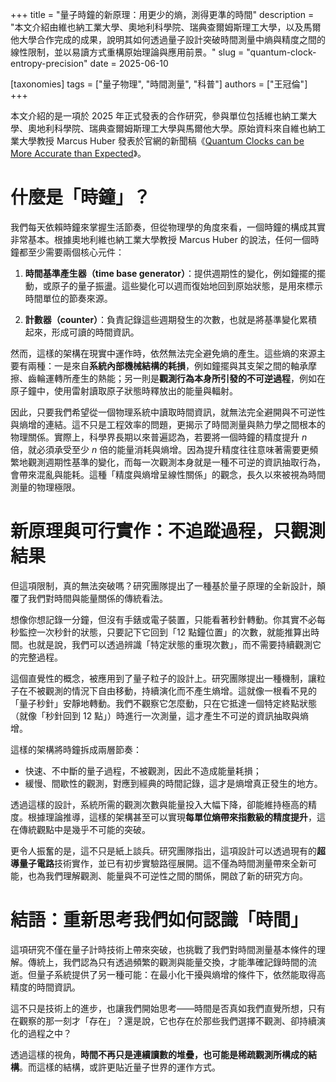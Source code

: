 +++
title = "量子時鐘的新原理：用更少的熵，測得更準的時間"
description = "本文介紹由維也納工業大學、奧地利科學院、瑞典查爾姆斯理工大學，以及馬爾他大學合作完成的成果，說明其如何透過量子設計突破時間測量中熵與精度之間的線性限制，並以易讀方式重構原始理論與應用前景。"
slug = "quantum-clock-entropy-precision"
date = 2025-06-10

[taxonomies]
tags = ["量子物理", "時間測量", "科普"]
authors = ["王冠倫"]
+++

本文介紹的是一項於 2025 年正式發表的合作研究，參與單位包括維也納工業大學、奧地利科學院、瑞典查爾姆斯理工大學與馬爾他大學。原始資料來自維也納工業大學教授 Marcus Huber 發表於官網的新聞稿《[Quantum Clocks can be More Accurate than Expected](https://archive.ph/2O6u4)》。

# 什麼是「時鐘」？

我們每天依賴時鐘來掌握生活節奏，但從物理學的角度來看，一個時鐘的構成其實非常基本。根據奧地利維也納工業大學教授 Marcus Huber 的說法，任何一個時鐘都至少需要兩個核心元件：

1. **時間基準產生器（time base generator）**：提供週期性的變化，例如鐘擺的擺動，或原子的量子振盪。這些變化可以週而復始地回到原始狀態，是用來標示時間單位的節奏來源。

2. **計數器（counter）**：負責記錄這些週期發生的次數，也就是將基準變化累積起來，形成可讀的時間資訊。

然而，這樣的架構在現實中運作時，依然無法完全避免熵的產生。這些熵的來源主要有兩種：一是來自**系統內部機械結構的耗損**，例如鐘擺與其支架之間的軸承摩擦、齒輪運轉所產生的熱能；另一則是**觀測行為本身所引發的不可逆過程**，例如在原子鐘中，使用雷射讀取原子狀態時釋放出的能量與輻射。

因此，只要我們希望從一個物理系統中讀取時間資訊，就無法完全避開與不可逆性與熵增的連結。這不只是工程效率的問題，更揭示了時間測量與熱力學之間根本的物理關係。實際上，科學界長期以來普遍認為，若要將一個時鐘的精度提升 $n$ 倍，就必須承受至少 $n$ 倍的能量消耗與熵增。因為提升精度往往意味著需要更頻繁地觀測週期性基準的變化，而每一次觀測本身就是一種不可逆的資訊抽取行為，會帶來混亂與能耗。這種「精度與熵增呈線性關係」的觀念，長久以來被視為時間測量的物理極限。

# 新原理與可行實作：不追蹤過程，只觀測結果

但這項限制，真的無法突破嗎？研究團隊提出了一種基於量子原理的全新設計，顛覆了我們對時間與能量關係的傳統看法。

想像你想記錄一分鐘，但沒有手錶或電子裝置，只能看著秒針轉動。你其實不必每秒監控一次秒針的狀態，只要記下它回到「12 點鐘位置」的次數，就能推算出時間。也就是說，我們可以透過辨識「特定狀態的重現次數」，而不需要持續觀測它的完整過程。

這個直覺性的概念，被應用到了量子粒子的設計上。研究團隊提出一種機制，讓粒子在不被觀測的情況下自由移動，持續演化而不產生熵增。這就像一根看不見的「量子秒針」安靜地轉動。我們不觀察它怎麼動，只在它抵達一個特定終點狀態（就像「秒針回到 12 點」）時進行一次測量，這才產生不可逆的資訊抽取與熵增。

這樣的架構將時鐘拆成兩層節奏：

* 快速、不中斷的量子過程，不被觀測，因此不造成能量耗損；
* 緩慢、間歇性的觀測，對應到經典的時間記錄，這才是熵增真正發生的地方。

透過這樣的設計，系統所需的觀測次數與能量投入大幅下降，卻能維持極高的精度。根據理論推導，這樣的架構甚至可以實現**每單位熵帶來指數級的精度提升**，這在傳統觀點中是幾乎不可能的突破。

更令人振奮的是，這不只是紙上談兵。研究團隊指出，這項設計可以透過現有的**超導量子電路**技術實作，並已有初步實驗路徑展開。這不僅為時間測量帶來全新可能，也為我們理解觀測、能量與不可逆性之間的關係，開啟了新的研究方向。

# 結語：重新思考我們如何認識「時間」

這項研究不僅在量子計時技術上帶來突破，也挑戰了我們對時間測量基本條件的理解。傳統上，我們認為只有透過頻繁的觀測與能量交換，才能準確記錄時間的流逝。但量子系統提供了另一種可能：在最小化干擾與熵增的條件下，依然能取得高精度的時間資訊。

這不只是技術上的進步，也讓我們開始思考——時間是否真如我們直覺所想，只有在觀察的那一刻才「存在」？還是說，它也存在於那些我們選擇不觀測、卻持續演化的過程之中？

透過這樣的視角，**時間不再只是連續讀數的堆疊，也可能是稀疏觀測所構成的結構**。而這樣的結構，或許更貼近量子世界的運作方式。